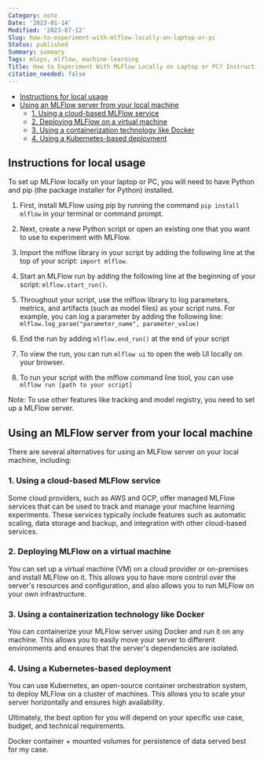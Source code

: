 ```yaml
---
Category: note
Date: '2023-01-14'
Modified: '2023-07-12'
Slug: how-to-experiment-with-mlflow-locally-on-laptop-or-pc
Status: published
Summary: summary
Tags: mlops, mlflow, machine-learning
Title: How to Experiment With MLFlow Locally on Laptop or PC? Instructions for the Local Setup.
citation_needed: false
---
```

<!-- MarkdownTOC levels="2,3" autolink="true" autoanchor="true" -->

- [Instructions for local usage](#instructions-for-local-usage)
- [Using an MLFlow server from your local machine](#using-an-mlflow-server-from-your-local-machine)
 	- [1.  Using a cloud-based MLFlow service](#1-using-a-cloud-based-mlflow-service)
 	- [2.  Deploying MLFlow on a virtual machine](#2-deploying-mlflow-on-a-virtual-machine)
 	- [3.  Using a containerization technology like Docker](#3-using-a-containerization-technology-like-docker)
 	- [4. Using a Kubernetes-based deployment](#4-using-a-kubernetes-based-deployment)

<!-- /MarkdownTOC -->

<a id="instructions-for-local-usage"></a>

## Instructions for local usage

To set up MLFlow locally on your laptop or PC, you will need to have Python and pip (the package installer for Python) installed.

1. First, install MLFlow using pip by running the command `pip install mlflow` in your terminal or command prompt.

2. Next, create a new Python script or open an existing one that you want to use to experiment with MLFlow.

3. Import the mlflow library in your script by adding the following line at the top of your script: `import mlflow`.

4. Start an MLFlow run by adding the following line at the beginning of your script: `mlflow.start_run()`.

5. Throughout your script, use the mlflow library to log parameters, metrics, and artifacts (such as model files) as your script runs. For example, you can log a parameter by adding the following line: `mlflow.log_param("parameter_name", parameter_value)`

6. End the run by adding `mlflow.end_run()` at the end of your script

7. To view the run, you can run `mlflow ui` to open the web UI locally on your browser.

8. To run your script with the mlflow command line tool, you can use `mlflow run [path to your script]`

Note: To use other features like tracking and model registry, you need to set up a MLFlow server.

<a id="using-an-mlflow-server-from-your-local-machine"></a>

## Using an MLFlow server from your local machine

There are several alternatives for using an MLFlow server on your local machine, including:

<a id="1-using-a-cloud-based-mlflow-service"></a>

### 1.  Using a cloud-based MLFlow service

Some cloud providers, such as AWS and GCP, offer managed MLFlow services that can be used to track and manage your machine learning experiments. These services typically include features such as automatic scaling, data storage and backup, and integration with other cloud-based services.

<a id="2-deploying-mlflow-on-a-virtual-machine"></a>

### 2.  Deploying MLFlow on a virtual machine

You can set up a virtual machine (VM) on a cloud provider or on-premises and install MLFlow on it. This allows you to have more control over the server's resources and configuration, and also allows you to run MLFlow on your own infrastructure.

<a id="3-using-a-containerization-technology-like-docker"></a>

### 3.  Using a containerization technology like Docker

You can containerize your MLFlow server using Docker and run it on any machine. This allows you to easily move your server to different environments and ensures that the server's dependencies are isolated.

<a id="4-using-a-kubernetes-based-deployment"></a>

### 4. Using a Kubernetes-based deployment

You can use Kubernetes, an open-source container orchestration system, to deploy MLFlow on a cluster of machines. This allows you to scale your server horizontally and ensures high availability.

Ultimately, the best option for you will depend on your specific use case, budget, and technical requirements.

Docker container + mounted volumes for persistence of data served best for my case.
